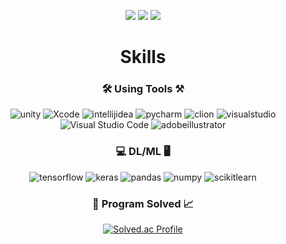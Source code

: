 <div align="center">

  ![](http://github-profile-summary-cards.vercel.app/api/cards/profile-details?username=Jongwoo0101&theme=tokyonight)
  ![](http://github-profile-summary-cards.vercel.app/api/cards/repos-per-language?username=Jongwoo0101&theme=2077)
  ![](http://github-profile-summary-cards.vercel.app/api/cards/most-commit-language?username=Jongwoo0101&theme=aura)
  
  #  Skills
  
  ### 🛠️ Using Tools ⚒️
  
  ![unity](https://img.shields.io/badge/unity-FFFFFF.svg?&style=for-the-badge&logo=unity&logoColor=black)
  ![Xcode](https://img.shields.io/badge/Xcode-147EFB.svg?&style=for-the-badge&logo=Xcode&logoColor=white)
  ![intellijidea](https://img.shields.io/badge/intellijidea-000000.svg?&style=for-the-badge&logo=intellijidea&logoColor=white)
  ![pycharm](https://img.shields.io/badge/pycharm-000000.svg?&style=for-the-badge&logo=pycharm&logoColor=white)
  ![clion](https://img.shields.io/badge/clion-000000.svg?&style=for-the-badge&logo=clion&logoColor=white)
  ![visualstudio](https://img.shields.io/badge/visualstudio-5C2D91.svg?&style=for-the-badge&logo=visualstudio&logoColor=white)
  ![Visual Studio Code](https://img.shields.io/badge/Visual%20Studio%20Code-007ACC.svg?&style=for-the-badge&logo=Visual%20Studio%20Code&logoColor=white)
  ![adobeillustrator](https://img.shields.io/badge/adobeillustrator-FF9A00.svg?&style=for-the-badge&logo=adobeillustrator&logoColor=white)

  
  ### 💻 DL/ML 🖥️
  ![tensorflow](https://img.shields.io/badge/tensorflow-FF6F00.svg?&style=for-the-badge&logo=tensorflow&logoColor=white)
  ![keras](https://img.shields.io/badge/keras-D00000.svg?&style=for-the-badge&logo=keras&logoColor=white)
  ![pandas](https://img.shields.io/badge/pandas-150458.svg?&style=for-the-badge&logo=pandas&logoColor=white)
  ![numpy](https://img.shields.io/badge/numpy-013243.svg?&style=for-the-badge&logo=numpy&logoColor=white)
  ![scikitlearn](https://img.shields.io/badge/scikitlearn-F7931E.svg?&style=for-the-badge&logo=scikitlearn&logoColor=white)
  
  ### 📝 Program Solved 📈
  [![Solved.ac Profile](http://mazassumnida.wtf/api/v2/generate_badge?boj=wonjongwoo01)](https://solved.ac/wonjongwoo01/)
  
</div>
